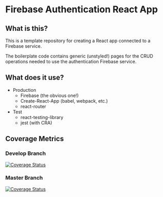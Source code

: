 # Firebase Authentication React App

## What is this?

This is a template repository for creating a React app connected to a Firebase service.

The boilerplate code contains generic (unstyled!) pages for the CRUD operations needed to use the authentication Firebase service.

## What does it use?

- Production
    - Firebase (the obvious one!)
    - Create-React-App (babel, webpack, etc.)
    - react-router
- Test
    - react-testing-library
    - jest (with CRA)


## Coverage Metrics

### Develop Branch
[![Coverage Status](https://coveralls.io/repos/github/byrne-greg/FirebaseAuthenticationReactApp/badge.svg?branch=devlop)](https://coveralls.io/github/byrne-greg/FirebaseAuthenticationReactApp?branch=develop)

### Master Branch
[![Coverage Status](https://coveralls.io/repos/github/byrne-greg/FirebaseAuthenticationReactApp/badge.svg?branch=master)](https://coveralls.io/github/byrne-greg/FirebaseAuthenticationReactApp?branch=master)
